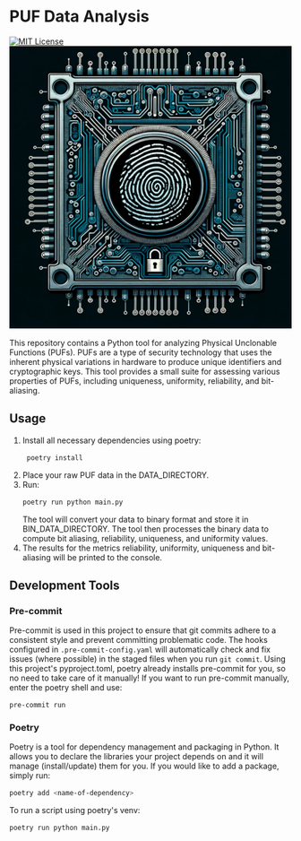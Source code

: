 # PUF Data Analysis
[![MIT License](https://img.shields.io/badge/License-MIT-green.svg)](https://choosealicense.com/licenses/mit/)
![puf.png](puf.png)

This repository contains a Python tool for analyzing Physical Unclonable Functions (PUFs). PUFs are a type of security technology that uses the inherent physical variations in hardware to produce unique identifiers and cryptographic keys. This tool provides a small suite for assessing various properties of PUFs, including uniqueness, uniformity, reliability, and bit-aliasing.

## Usage

1. Install all necessary dependencies using poetry:
   ```bash
    poetry install
   ```
2. Place your raw PUF data in the DATA_DIRECTORY.
3. Run:
    ```bash
    poetry run python main.py
    ```
    The tool will convert your data to binary format and store it in BIN_DATA_DIRECTORY.
    The tool then processes the binary data to compute bit aliasing, reliability, uniqueness, and uniformity values.
4. The results for the metrics reliability, uniformity, uniqueness and bit-aliasing will be printed to the console.


## Development Tools
### Pre-commit

Pre-commit is used in this project to ensure that git commits adhere to a consistent style and prevent committing problematic code. The hooks configured in `.pre-commit-config.yaml` will automatically check and fix issues (where possible) in the staged files when you run `git commit`.
Using this project's pyproject.toml, poetry already installs pre-commit for you, so no need to take care of it manually!
If you want to run pre-commit manually, enter the poetry shell and use:


```
pre-commit run
```

### Poetry

Poetry is a tool for dependency management and packaging in Python. It allows you to declare the libraries your project depends on and it will manage (install/update) them for you. If you would like to add a package, simply run:
```bash
poetry add <name-of-dependency>
```
To run a script using poetry's venv:
```bash
poetry run python main.py
```
